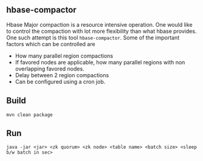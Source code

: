 ## hbase-compactor

Hbase Major compaction is a resource intensive operation. One would like to control the compaction with lot more flexibility than what hbase provides. One such attempt is this tool `hbase-compactor`. Some of the important factors which can be controlled are

* How many parallel region compactions
* If favored nodes are applicable, how many parallel regions with non overlapping favored nodes.
* Delay between 2 region compactions
* Can be configured using a cron job. 

## Build
```
mvn clean package
```

## Run
```
java -jar <jar> <zk quorum> <zk node> <table name> <batch size> <sleep b/w batch in sec>
```
